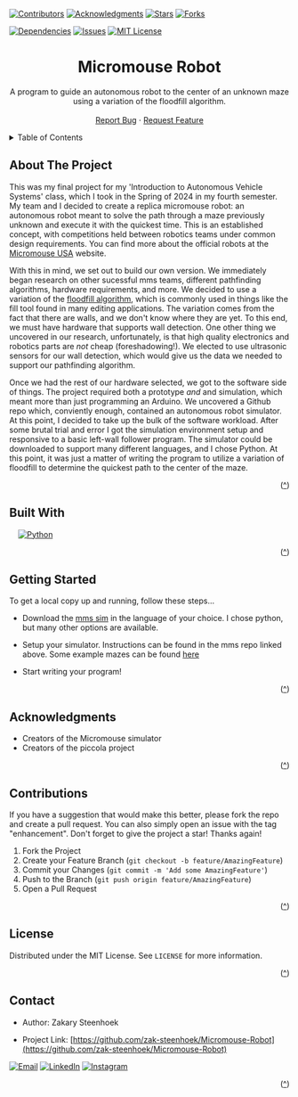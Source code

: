 <a id="readme-top"></a>



<!-- PROJECT SHIELDS -->

[![Contributors][contributors-shield]][contributors-url]
[![Acknowledgments][acknowledgments-shield]][acknowledgments-url]
[![Stars][stars-shield]][stars-url]
[![Forks][forks-shield]][forks-url]

[![Dependencies][dependencies-shield]][dependencies-url]
[![Issues][issues-shield]][issues-url]
[![MIT License][license-shield]][license-url]



<!-- PROJECT TITLE -->

<h1 align="center">Micromouse Robot</h1>



<!-- PROJECT DESCRIPTION -->

  <p align="center">
    A program to guide an autonomous robot to the center of an unknown maze using a variation of the floodfill algorithm.
    <br />
    <br />
    <a href="https://github.com/zak-steenhoek/Micromouse-Robot/issues/new?labels=bug&template=bug-report---.md">Report Bug</a>
    ⋅
    <a href="https://github.com/zak-steenhoek/Micromouse-Robot/issues/new?labels=enhancement&template=feature-request---.md">Request Feature</a>
  </p>
</div>



<!-- TABLE OF CONTENTS -->

<details>
  <summary>Table of Contents</summary>
  <ol>
    <li>
      <a href="#about-the-project">About The Project</a>
      <ul>
        <li><a href="#built-with">Built With</a></li>
      </ul>
    </li>
    <li>
      <a href="#getting-started">Getting Started</a>
    </li>
    <li><a href="#contributions">Contributing</a></li>
    <li><a href="#license">License</a></li>
    <li><a href="#contact">Contact</a></li>
    <li><a href="#acknowledgments">Acknowledgments</a></li>
  </ol>
</details>



<!-- ABOUT THE PROJECT -->

## About The Project

This was my final project for my 'Introduction to Autonomous Vehicle Systems' class, which I took in the Spring of 2024 in my fourth semester. 
My team and I decided to create a replica micromouse robot: an autonomous robot meant to solve the path through a maze previously unknown and 
execute it with the quickest time. This is an established concept, with competitions held between robotics teams under common design requirements. 
You can find more about the official robots at the [Micromouse USA](http://micromouseusa.com/) website.

With this in mind, we set out to build our own version. We immediately began research on other sucessful mms teams, different pathfinding algorithms, hardware
requirements, and more. We decided to use a variation of the [floodfill algorithm](https://en.wikipedia.org/wiki/Flood_fill), which is commonly used in 
things like the fill tool found in many editing applications. The variation comes from the fact that there are walls, and we don't know where they are 
yet. To this end, we must have hardware that supports wall detection. One other thing we uncovered in our research, unfortunately, is that high quality 
electronics and robotics parts are _not_ cheap (foreshadowing!). We elected to use ultrasonic sensors for our wall detection, which would give us the data
we needed to support our pathfinding algorithm. 

Once we had the rest of our hardware selected, we got to the software side of things. The project required both a prototype _and_ and simulation, which meant
more than just programming an Arduino. We uncovered a Github repo which, conviently enough, contained an autonomous robot simulator. At this point, I decided 
to take up the bulk of the software workload. After some brutal trial and error I got the simulation environment setup and responsive to a basic left-wall
follower program. The simulator could be downloaded to support many different languages, and I chose Python. At this point, it was just a matter of writing 
the program to utilize a variation of floodfill to determine the quickest path to the center of the maze. 


<p align="right">(<a href="#readme-top">^</a>)</p>



<!-- BUILT WITH -->

## Built With

&nbsp;&nbsp;&nbsp;&nbsp;[![Python][python-shield]][python-url]


<p align="right">(<a href="#readme-top">^</a>)</p>



<!-- GETTING STARTED -->

## Getting Started

To get a local copy up and running, follow these steps...

* Download the [mms sim](https://github.com/zak-steenhoek/Micromouse-Robot/blob/main/ref/mms-repo) in the language of your choice. I chose python, but many other options are available.

* Setup your simulator. Instructions can be found in the mms repo linked above. Some example mazes can be found [here](https://github.com/zak-steenhoek/Micromouse-Robot/blob/main/mazes)

* Start writing your program! 

<p align="right">(<a href="#readme-top">^</a>)</p>



<!-- ACKNOWLEDGMENTS -->

## Acknowledgments

* Creators of the Micromouse simulator
* Creators of the piccola project

<p align="right">(<a href="#readme-top">^</a>)</p>



<!-- CONTRIBUTIONS -->

## Contributions

If you have a suggestion that would make this better, please fork the repo and create a pull request. You can also simply open an issue with the tag "enhancement".
Don't forget to give the project a star! Thanks again!

1. Fork the Project
2. Create your Feature Branch (`git checkout -b feature/AmazingFeature`)
3. Commit your Changes (`git commit -m 'Add some AmazingFeature'`)
4. Push to the Branch (`git push origin feature/AmazingFeature`)
5. Open a Pull Request

<p align="right">(<a href="#readme-top">^</a>)</p>



<!-- LICENSE -->

## License

Distributed under the MIT License. See `LICENSE` for more information.

<p align="right">(<a href="#readme-top">^</a>)</p>



<!-- CONTACT -->

## Contact  

* Author: Zakary Steenhoek

* Project Link: [https://github.com/zak-steenhoek/Micromouse-Robot](https://github.com/zak-steenhoek/Micromouse-Robot)

[![Email][email-shield]][email-url]
[![LinkedIn][linkedin-shield]][linkedin-url]
[![Instagram][ig-shield]][ig-url]

<p align="right">(<a href="#readme-top">^</a>)</p>




<!-- MARKDOWN LINKS & IMAGES -->
<!-- https://www.markdownguide.org/basic-syntax/#reference-style-links -->


<!-- BADGES -->
[contributors-shield]: https://img.shields.io/badge/-Contributors-black.svg?logoSize=auto&style=for-the-badge&logo=codementor&logoColor=D7CFB7&labelColor=463C1E&color=463C1E
[contributors-url]: https://github.com/zak-steenhoek/Micromouse-Robot/blob/main/ref

[forks-shield]: https://img.shields.io/badge/-Forks-black.svg?logoSize=auto&style=for-the-badge&logo=greasyfork&logoColor=D7CFB7&labelColor=463C1E&color=463C1E
[forks-url]: https://github.com/zak-steenhoek/Micromouse-Robot/forks

[stars-shield]: https://img.shields.io/badge/-Stars-black.svg?logoSize=auto&style=for-the-badge&logo=airtransat&logoColor=D7CFB7&labelColor=463C1E&color=463C1E
[stars-url]: https://github.com/zak-steenhoek/Micromouse-Robot/stargazers

[issues-shield]: https://img.shields.io/badge/-Issues-black.svg?logoSize=auto&style=for-the-badge&logo=gnometerminal&logoColor=D7CFB7&labelColor=463C1E&color=463C1E
[issues-url]: https://github.com/zak-steenhoek/Micromouse-Robot/issues

[dependencies-shield]: https://img.shields.io/badge/-Dependencies-black.svg?logoSize=auto&style=for-the-badge&logo=webmoney&logoColor=D7CFB7&labelColor=463C1E&color=463C1E
[dependencies-url]: https://github.com/zak-steenhoek/Micromouse-Robot/network/dependencies

[acknowledgments-shield]: https://img.shields.io/badge/-Acknowledgments-black.svg?logoSize=auto&style=for-the-badge&logo=elegoo&logoColor=D7CFB7&labelColor=463C1E&color=463C1E
[acknowledgments-url]: https://github.com/zak-steenhoek/Micromouse-Robot/blob/main/README.md#acknowledgments

[license-shield]: https://img.shields.io/badge/-Licence-black.svg?logoSize=auto&style=for-the-badge&logo=adblock&logoColor=D7CFB7&labelColor=463C1E&color=463C1E
[license-url]: https://github.com/zak-steenhoek/Micromouse-Robot/blob/main/LICENSE



<!-- MADE WITH -->
[python-shield]: https://img.shields.io/badge/-Python-black.svg?logoSize=auto&style=for-the-badge&logo=python&logoColor=D7CFB7&labelColor=463C1E&color=463C1E
[python-url]: https://www.python.org/

[cpp-shield]: https://img.shields.io/badge/-C++-black.svg?logoSize=auto&style=for-the-badge&logo=cplusplus&logoColor=D7CFB7&labelColor=463C1E&color=463C1E
[cpp-url]: https://cplusplus.com/

[bash-shield]: https://img.shields.io/badge/-GNU&nbsp;Bash-black.svg?logoSize=auto&style=for-the-badge&logo=gnubash&logoColor=D7CFB7&labelColor=463C1E&color=463C1E
[bash-url]: https://www.gnu.org/software/bash/

[npp-shield]: https://img.shields.io/badge/-Notepad++-black.svg?logoSize=auto&style=for-the-badge&logo=notepadplusplus&logoColor=D7CFB7&labelColor=463C1E&color=463C1E
[npp-url]: https://notepad-plus-plus.org/

[Next.js]: https://img.shields.io/badge/next.js-000000?style=for-the-badge&logo=nextdotjs&logoColor=white
[Next-url]: https://nextjs.org/

[React.js]: https://img.shields.io/badge/React-20232A?style=for-the-badge&logo=react&logoColor=61DAFB
[React-url]: https://reactjs.org/

[Vue.js]: https://img.shields.io/badge/Vue.js-35495E?style=for-the-badge&logo=vuedotjs&logoColor=4FC08D
[Vue-url]: https://vuejs.org/

[Angular.io]: https://img.shields.io/badge/Angular-DD0031?style=for-the-badge&logo=angular&logoColor=white
[Angular-url]: https://angular.io/

[Svelte.dev]: https://img.shields.io/badge/Svelte-4A4A55?style=for-the-badge&logo=svelte&logoColor=FF3E00
[Svelte-url]: https://svelte.dev/

[Laravel.com]: https://img.shields.io/badge/Laravel-FF2D20?style=for-the-badge&logo=laravel&logoColor=white
[Laravel-url]: https://laravel.com

[Bootstrap.com]: https://img.shields.io/badge/Bootstrap-563D7C?style=for-the-badge&logo=bootstrap&logoColor=white
[Bootstrap-url]: https://getbootstrap.com

[JQuery.com]: https://img.shields.io/badge/jQuery-0769AD?style=for-the-badge&logo=jquery&logoColor=white
[JQuery-url]: https://jquery.com 


<!-- CONTACT -->
[email-shield]: https://img.shields.io/badge/-Email-black.svg?logoSize=auto&style=for-the-badge&logo=gmail&logoColor=D7CFB7&labelColor=463C1E&color=463C1E
[email-url]: zasteenhoek@gmail.com

[linkedin-shield]: https://img.shields.io/badge/-LinkedIn-black.svg?logoSize=auto&style=for-the-badge&logo=linkedin&logoColor=D7CFB7&labelColor=463C1E&color=463C1E
[linkedin-url]: https://linkedin.com/in/zakary-steenhoek-aerospace-engineering-student/

[ig-shield]: https://img.shields.io/badge/-Instagram-black.svg?logoSize=auto&style=for-the-badge&logo=instagram&logoColor=D7CFB7&labelColor=463C1E&color=463C1E
[ig-url]: https://www.instagram.com/zak.steenhoek/
